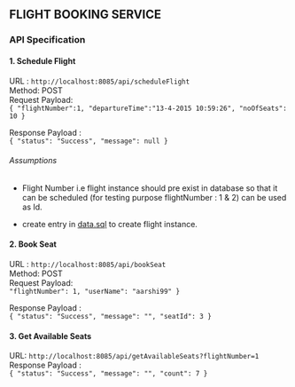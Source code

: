 ## FLIGHT BOOKING SERVICE


### API Specification


#### 1. Schedule Flight <br/>

 URL : `http://localhost:8085/api/scheduleFlight` <br/>
 Method: POST <br/>
 Request Payload: <br/>
`{
 "flightNumber":1,
 "departureTime":"13-4-2015 10:59:26",
 "noOfSeats": 10
 }`
 
 Response Payload : <br/>
 `{
      "status": "Success",
      "message": null
  }`
  
  ###### Assumptions
  
- Flight Number i.e flight instance should pre exist in database so that it can be scheduled
 (for testing purpose flightNumber : 1 & 2) can be used as Id.
 
-  create entry in [data.sql](src/main/resources/data.sql) to create flight instance.


#### 2. Book Seat <br/>
 URL : `http://localhost:8085/api/bookSeat` <br/>
 Method: POST <br/>
 Request Payload: <br/>
 `"flightNumber": 1,
  "userName": "aarshi99"
  }`
  
  Response Payload : <br/>
  `{
       "status": "Success",
       "message": "",
       "seatId": 3
   }`
 
 #### 3. Get Available Seats <br/>
 URL: `http://localhost:8085/api/getAvailableSeats?flightNumber=1` <br/>
 Response Payload : <br/>
 `{
      "status": "Success",
      "message": "",
      "count": 7
  }`
 
